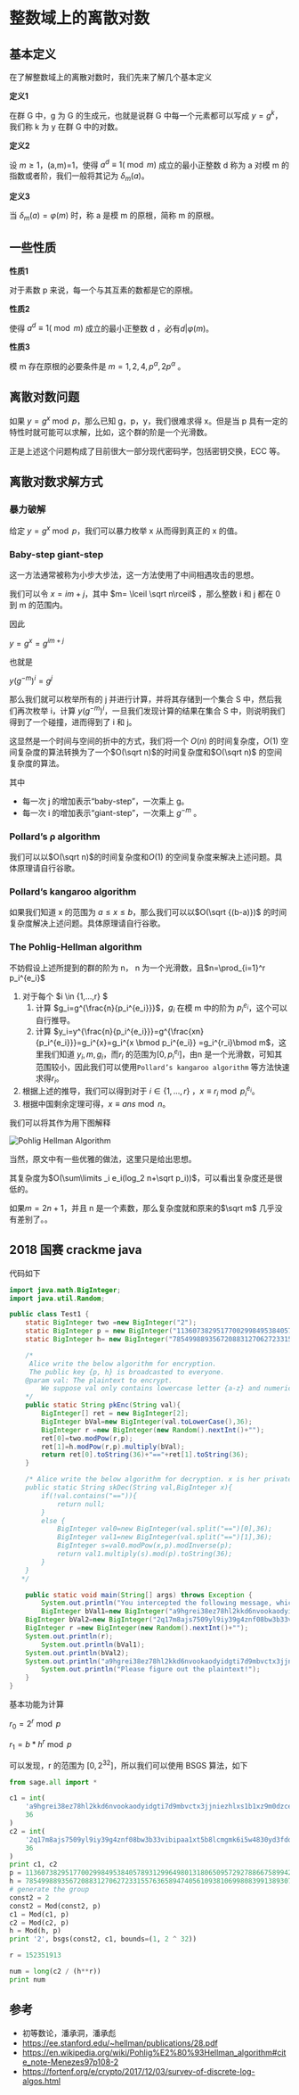 # 整数域上的离散对数

## 基本定义

在了解整数域上的离散对数时，我们先来了解几个基本定义

**定义1**

在群 G 中，g 为 G 的生成元，也就是说群 G 中每一个元素都可以写成 $y=g^k$，我们称 k 为 y 在群 G 中的对数。

**定义2**

设 $m\geq 1$，(a,m)=1，使得 $a^d \equiv 1(\bmod m)$ 成立的最小正整数 d 称为 a 对模 m 的指数或者阶，我们一般将其记为 $\delta_m(a)$。

**定义3**

当 $\delta_m(a)=\varphi(m)$ 时，称 a 是模 m 的原根，简称 m 的原根。

## 一些性质

**性质1**

对于素数 p 来说，每一个与其互素的数都是它的原根。

**性质2**

使得 $a^d \equiv 1(\bmod m)$ 成立的最小正整数 d ，必有$d| \varphi(m)$。

**性质3**

模 m 存在原根的必要条件是 $m=1,2,4,p^{\alpha},2p^{\alpha}$ 。

## 离散对数问题

如果 $y=g^x \bmod p$，那么已知 g，p，y，我们很难求得 x。但是当 p 具有一定的特性时就可能可以求解，比如，这个群的阶是一个光滑数。

正是上述这个问题构成了目前很大一部分现代密码学，包括密钥交换，ECC 等。

## 离散对数求解方式

### 暴力破解

给定 $y=g^x \bmod p$，我们可以暴力枚举 x 从而得到真正的 x 的值。

### Baby-step giant-step

这一方法通常被称为小步大步法，这一方法使用了中间相遇攻击的思想。

我们可以令 $x=im+j$，其中 $m= \lceil \sqrt n\rceil$ ，那么整数 i 和 j 都在 0 到 m 的范围内。

因此

$y=g^x=g^{im+j}$

也就是

$y(g^{-m})^i=g^j$

那么我们就可以枚举所有的 j 并进行计算，并将其存储到一个集合 S 中，然后我们再次枚举 i，计算 $y(g^{-m})^i$，一旦我们发现计算的结果在集合 S 中，则说明我们得到了一个碰撞，进而得到了 i 和 j。

这显然是一个时间与空间的折中的方式，我们将一个 $O(n)$ 的时间复杂度，$O(1)$ 空间复杂度的算法转换为了一个$O(\sqrt n)$的时间复杂度和$O(\sqrt n)$ 的空间复杂度的算法。

其中

- 每一次 j 的增加表示“baby-step”，一次乘上 g。
- 每一次 i 的增加表示“giant-step”，一次乘上 $g^{-m}$ 。

### Pollard’s ρ algorithm

我们可以以$O(\sqrt n)$的时间复杂度和$O(1)$ 的空间复杂度来解决上述问题。具体原理请自行谷歌。

### Pollard’s kangaroo algorithm

如果我们知道 x 的范围为 $a \leq x \leq b$，那么我们可以以$O(\sqrt {(b-a)})$ 的时间复杂度解决上述问题。具体原理请自行谷歌。

### The Pohlig-Hellman algorithm

不妨假设上述所提到的群的阶为 n， n 为一个光滑数，且$n=\prod_{i=1}^r p_i^{e_i}$

1. 对于每个 $i \in \{1,...,r\} $
    1. 计算 $g_i=g^{\frac{n}{p_i^{e_i}}}$，$g_i$ 在模 m 中的阶为 $p_i^{e_i}$，这个可以自行推导。
    2. 计算 $y_i=y^{\frac{n}{p_i^{e_i}}}=g^{\frac{xn}{p_i^{e_i}}}=g_i^{x}=g_i^{x \bmod p_i^{e_i}} =g_i^{r_i}\bmod m$，这里我们知道 $y_i,m,g_i$，而$r_i$ 的范围为$[0,p_i^{e_i}]$，由n 是一个光滑数，可知其范围较小，因此我们可以使用`Pollard’s kangaroo algorithm` 等方法快速求得$r_i$。
2. 根据上述的推导，我们可以得到对于 $i \in \{1,...,r\}$ ，$x \equiv r_i \bmod p_i^{e_i}$。
3. 根据中国剩余定理可得，$x \equiv ans \bmod n$。

我们可以将其作为用下图解释

![Pohlig Hellman Algorithm](figure/Pohlig-Hellman-Diagram.png)

当然，原文中有一些优雅的做法，这里只是给出思想。

其复杂度为$O(\sum\limits _i e_i(log_2 n+\sqrt p_i))$，可以看出复杂度还是很低的。

如果$m=2n+1$，并且 n 是一个素数，那么复杂度就和原来的$\sqrt m$ 几乎没有差别了。。

## 2018 国赛 crackme java

代码如下

```java
import java.math.BigInteger;
import java.util.Random;

public class Test1 {
    static BigInteger two =new BigInteger("2");
    static BigInteger p = new BigInteger("11360738295177002998495384057893129964980131806509572927886675899422214174408333932150813939357279703161556767193621832795605708456628733877084015367497711");
    static BigInteger h= new BigInteger("7854998893567208831270627233155763658947405610938106998083991389307363085837028364154809577816577515021560985491707606165788274218742692875308216243966916");

    /*
     Alice write the below algorithm for encryption.
     The public key {p, h} is broadcasted to everyone.
    @param val: The plaintext to encrypt.
        We suppose val only contains lowercase letter {a-z} and numeric charactors, and is at most 256 charactors in length.
    */
    public static String pkEnc(String val){
        BigInteger[] ret = new BigInteger[2];
        BigInteger bVal=new BigInteger(val.toLowerCase(),36);
        BigInteger r =new BigInteger(new Random().nextInt()+"");
        ret[0]=two.modPow(r,p);
        ret[1]=h.modPow(r,p).multiply(bVal);
        return ret[0].toString(36)+"=="+ret[1].toString(36);
    }

    /* Alice write the below algorithm for decryption. x is her private key, which she will never let you know.
    public static String skDec(String val,BigInteger x){
        if(!val.contains("==")){
            return null;
        }
        else {
            BigInteger val0=new BigInteger(val.split("==")[0],36);
            BigInteger val1=new BigInteger(val.split("==")[1],36);
            BigInteger s=val0.modPow(x,p).modInverse(p);
            return val1.multiply(s).mod(p).toString(36);
        }
    }
   */

    public static void main(String[] args) throws Exception {
        System.out.println("You intercepted the following message, which is sent from Bob to Alice:");
        BigInteger bVal1=new BigInteger("a9hgrei38ez78hl2kkd6nvookaodyidgti7d9mbvctx3jjniezhlxs1b1xz9m0dzcexwiyhi4nhvazhhj8dwb91e7lbbxa4ieco",36);
	BigInteger bVal2=new BigInteger("2q17m8ajs7509yl9iy39g4znf08bw3b33vibipaa1xt5b8lcmgmk6i5w4830yd3fdqfbqaf82386z5odwssyo3t93y91xqd5jb0zbgvkb00fcmo53sa8eblgw6vahl80ykxeylpr4bpv32p7flvhdtwl4cxqzc",36);
	BigInteger r =new BigInteger(new Random().nextInt()+"");
	System.out.println(r);
        System.out.println(bVal1);
	System.out.println(bVal2);
	System.out.println("a9hgrei38ez78hl2kkd6nvookaodyidgti7d9mbvctx3jjniezhlxs1b1xz9m0dzcexwiyhi4nhvazhhj8dwb91e7lbbxa4ieco==2q17m8ajs7509yl9iy39g4znf08bw3b33vibipaa1xt5b8lcmgmk6i5w4830yd3fdqfbqaf82386z5odwssyo3t93y91xqd5jb0zbgvkb00fcmo53sa8eblgw6vahl80ykxeylpr4bpv32p7flvhdtwl4cxqzc");
        System.out.println("Please figure out the plaintext!");
    }
}
```

基本功能为计算

$r_0=2^r \bmod p$

$r_1 =b*h^r \bmod p$

可以发现，r 的范围为 $[0,2^{32}]$，所以我们可以使用 BSGS 算法，如下

```python
from sage.all import *

c1 = int(
    'a9hgrei38ez78hl2kkd6nvookaodyidgti7d9mbvctx3jjniezhlxs1b1xz9m0dzcexwiyhi4nhvazhhj8dwb91e7lbbxa4ieco',
    36
)
c2 = int(
    '2q17m8ajs7509yl9iy39g4znf08bw3b33vibipaa1xt5b8lcmgmk6i5w4830yd3fdqfbqaf82386z5odwssyo3t93y91xqd5jb0zbgvkb00fcmo53sa8eblgw6vahl80ykxeylpr4bpv32p7flvhdtwl4cxqzc',
    36
)
print c1, c2
p = 11360738295177002998495384057893129964980131806509572927886675899422214174408333932150813939357279703161556767193621832795605708456628733877084015367497711
h = 7854998893567208831270627233155763658947405610938106998083991389307363085837028364154809577816577515021560985491707606165788274218742692875308216243966916
# generate the group
const2 = 2
const2 = Mod(const2, p)
c1 = Mod(c1, p)
c2 = Mod(c2, p)
h = Mod(h, p)
print '2', bsgs(const2, c1, bounds=(1, 2 ^ 32))

r = 152351913

num = long(c2 / (h**r))
print num
```

## 参考

- 初等数论，潘承洞，潘承彪
- https://ee.stanford.edu/~hellman/publications/28.pdf
- https://en.wikipedia.org/wiki/Pohlig%E2%80%93Hellman_algorithm#cite_note-Menezes97p108-2
- https://fortenf.org/e/crypto/2017/12/03/survey-of-discrete-log-algos.html